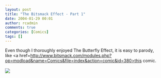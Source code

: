 ```yaml
---
layout: post
title: "The Bitsmack Effect - Part 1"
date: 2004-01-29 00:01
author: rcadmin
comments: true
categories: [Comics]
tags: []
---
```

Even though I thoroughly enjoyed The Butterfly Effect, it is easy to parody, like <a href=http://www.bitsmack.com/modules.php?op=modload&name=Comics&file=index&action=comic&id=380>this comic.</a><Br><br><!--more--><img src='http://dl.bitsmack.com/comics/20040129.gif'   />

